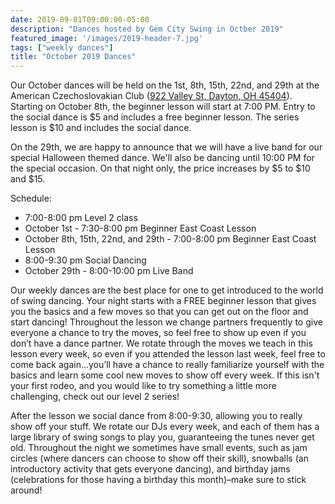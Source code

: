 ```yaml
---
date: 2019-09-01T09:00:00-05:00
description: "Dances hosted by Gem City Swing in Octber 2019"
featured_image: '/images/2019-header-7.jpg'
tags: ["weekly dances"]
title: "October 2019 Dances"
---
```


Our October dances will be held on the 1st, 8th, 15th, 22nd, and 29th at the American Czechoslovakian Club ([922 Valley St, Dayton, OH 45404](https://goo.gl/maps/FTHUeuSBqKnNEJgQ6)). Starting on October 8th, the beginner lesson will start at 7:00 PM. Entry to the social dance is $5 and includes a free beginner lesson. The series lesson is $10 and includes the social dance.

On the 29th, we are happy to announce that we will have a live band for our special Halloween themed dance. We'll also be dancing until 10:00 PM for the special occasion. On that night only, the price increases by $5 to $10 and $15.

<!--more-->

Schedule:

* 7:00-8:00 pm Level 2 class
* October 1st - 7:30-8:00 pm Beginner East Coast Lesson
* October 8th, 15th, 22nd, and 29th - 7:00-8:00 pm Beginner East Coast Lesson
* 8:00-9:30 pm Social Dancing
* October 29th - 8:00-10:00 pm Live Band

Our weekly dances are the best place for one to get introduced to the world of swing dancing. Your night starts with a FREE beginner lesson that gives you the basics and a few moves so that you can get out on the floor and start dancing! Throughout the lesson we change partners frequently to give everyone a chance to try the moves, so feel free to show up even if you don’t have a dance partner. We rotate through the moves we teach in this lesson every week, so even if you attended the lesson last week, feel free to come back again…you’ll have a chance to really familiarize yourself with the basics and learn some cool new moves to show off every week. If this isn't your first rodeo, and you would like to try something a little more challenging, check out our level 2 series!

After the lesson we social dance from 8:00-9:30, allowing you to really show off your stuff. We rotate our DJs every week, and each of them has a large library of swing songs to play you, guaranteeing the tunes never get old. Throughout the night we sometimes have small events, such as jam circles (where dancers can choose to show off their skill), snowballs (an introductory activity that gets everyone dancing), and birthday jams (celebrations for those having a birthday this month)–make sure to stick around!
